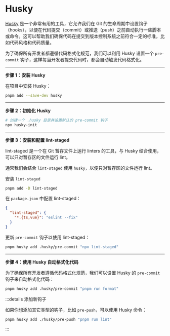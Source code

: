 # Husky

[Husky](https://typicode.github.io/husky/) 是一个非常有用的工具，它允许我们在 Git 的生命周期中设置钩子（hooks），以便在代码提交（commit）或推送（push）之前自动执行一些脚本或命令。这可以帮助我们确保代码在提交到版本控制系统之前符合一定的标准，比如代码风格和代码质量。

为了确保所有开发者都遵循代码格式化规范，我们可以利用 Husky 设置一个 `pre-commit` 钩子，这样每当开发者提交代码时，都会自动触发代码格式化。

----

**步骤 1：安装 Husky**

在项目中安装 Husky：

```bash
pnpm add --save-dev husky
```
----

**步骤 2：初始化 Husky**

```bash
# 创建一个 .husky 目录并设置默认的 pre-commit 钩子
npx husky-init
```

-----

**步骤 3：安装和配置 lint-staged**

lint-staged 是一个在 Git 暂存文件上运行 linters 的工具，与 Husky 结合使用，可以只对暂存区的文件运行 lint。

通常我们会结合 `lint-staged` 使用 `husky`，以便只对暂存区的文件运行 lint。

安装 `lint-staged`

```bash
pnpm add -D lint-staged
```

在 `package.json` 中配置 lint-staged：

```json
{
  "lint-staged": {
    "*.{ts,vue}": "eslint --fix"
  }
}
```

更新 `pre-commit` 钩子以使用 lint-staged：

```bash
pnpm husky add .husky/pre-commit "npx lint-staged"
```

-----

**步骤 4：使用 Husky 自动格式化代码**

为了确保所有开发者遵循代码格式化规范，我们可以设置 Husky 的 `pre-commit` 钩子来自动格式化代码：

```bash
pnpm husky add .husky/pre-commit "pnpm run format"
```

:::details 添加新钩子

如果你想添加其它类型的钩子，比如 `pre-push`，可以使用 Husky 命令：

```bash
pnpm husky add ./husky/pre-push "pnpm run lint"
```

:::

